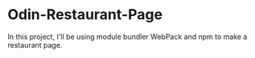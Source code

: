# Odin-Restaurant-Page
In this project, I'll be using module bundler WebPack and npm to make a restaurant page.
